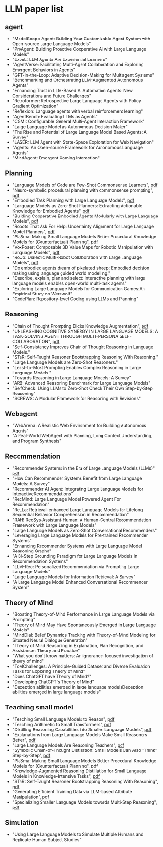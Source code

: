 # LLM paper list

## agent
+ "ModelScope-Agent: Building Your Customizable Agent System with Open-source Large Language Models"
+ "ProAgent: Building Proactive Cooperative AI with Large Language Models"
+ "ExpeL: LLM Agents Are Experiential Learners"
+ "AgentVerse: Facilitating Multi-Agent Collaboration and Exploring Emergent Behaviors in Agents"
+ "GPT-in-the-Loop: Adaptive Decision-Making for Multiagent Systems"
+ "Benchmarking and Orchestrating LLM-Augmented Autonomous Agents"
+ "Enhancing Trust in LLM-Based AI Automation Agents: New Considerations and Future Challenges"
+ "Retroformer: Retrospective Large Language Agents with Policy Gradient Optimization"
+ "Reflexion: Language agents with verbal reinforcement learning"
+ "AgentBench: Evaluating LLMs as Agents"
+ "CGMI: Configurable General Multi-Agent Interaction Framework"
+ "Large Language Model as Autonomous Decision Maker"
+ "The Rise and Potential of Large Language Model Based Agents: A Survey"
+ "LASER: LLM Agent with State-Space Exploration for Web Navigation"
+ "Agents: An Open-source Framework for Autonomous Language Agents"
+ "MindAgent: Emergent Gaming Interaction"


## Planning
+ "Language Models of Code are Few-Shot Commonsense Learners", [pdf](https://arxiv.org/pdf/2210.07128.pdf)
+ "Neuro-symbolic procedural planning with commonsense prompting", [pdf](https://arxiv.org/pdf/2206.02928.pdf)
+ "Embodied Task Planning with Large Language Models", [pdf](https://arxiv.org/pdf/2307.01848.pdf)
+ "Language Models as Zero-Shot Planners: Extracting Actionable Knowledge for Embodied Agents", [pdf](https://arxiv.org/pdf/2201.07207.pdf)
+ "Building Cooperative Embodied Agents Modularly with Large Language Models", [pdf](https://arxiv.org/pdf/2307.02485.pdf)
+ "Robots That Ask For Help: Uncertainty Alignment for Large Language Model Planners", [pdf](https://arxiv.org/pdf/2307.01928.pdf)
+ "PlaSma: Making Small Language Models Better Procedural Knowledge Models for (Counterfactual) Planning", [pdf](https://arxiv.org/pdf/2305.19472.pdf)
+ "VoxPoser: Composable 3D Value Maps for Robotic Manipulation with Language Models", [pdf](https://voxposer.github.io/voxposer.pdf)
+ "RoCo: Dialectic Multi-Robot Collaboration with Large Language Models", [pdf](https://arxiv.org/pdf/2307.04738.pdf)
+ "Do embodied agents dream of pixelated sheep: Embodied decision making using language guided world modelling."
+ "Describe, explain, plan and select: Interactive planning with large language models enables open-world multi-task agents"
+ "Exploring Large Language Models for Communication Games:An Empirical Study on Werewolf"
+ "CodePlan: Repository-level Coding using LLMs and Planning"

## Reasoning
+ "Chain of Thought Prompting Elicits Knowledge Augmentation", [pdf](https://arxiv.org/pdf/2201.11903.pdf)
+ "UNLEASHING COGNITIVE SYNERGY IN LARGE LANGUAGE MODELS: A TASK-SOLVING AGENT THROUGH MULTI-PERSONA SELF-COLLABORATION", [pdf](https://arxiv.org/pdf/2307.05300.pdf)
+ "Self-Consistency Improves Chain of Thought Reasoning in Language Models."
+ "STaR: Self-Taught Reasoner Bootstrapping Reasoning With Reasoning."
+  "Large Language Models are Zero-Shot Reasoners."
+  "Least-to-Most Prompting Enables Complex Reasoning in Large Language Models."
+  "Towards Reasoning in Large Language Models: A Survey"
+  "ARB: Advanced Reasoning Benchmark for Large Language Models"
+  "SelfCheck: Using LLMs to Zero-Shot Check Their Own Step-by-Step Reasoning"
+  "SCREWS: A Modular Framework for Reasoning with Revisions"

## Webagent
+ "WebArena: A Realistic Web Environment for Building Autonomous Agents"
+ "A Real-World WebAgent with Planning, Long Context Understanding, and Program Synthesis"

## Recommendation
+ "Recommender Systems in the Era of Large Language Models (LLMs)" [pdf](https://arxiv.org/pdf/2307.02046.pdf)
+ "How Can Recommender Systems Benefit from Large Language Models: A Survey"
+ "Recommender AI Agent: Integrating Large Language Models for InteractiveRecommendations"
+ "RecMind: Large Language Model Powered Agent For Recommendation"
+ "ReLLa: Retrieval-enhanced Large Language Models for Lifelong Sequential Behavior Comprehension in Recommendation"
+ "RAH! RecSys-Assistant-Human: A Human-Central Recommendation Framework with Large Language Models"
+ "Large Language Models as Zero-Shot Conversational Recommenders"
+ "Leveraging Large Language Models for Pre-trained Recommender Systems"
+ "Enhancing Recommender Systems with Large Language Model Reasoning Graphs"
+ "A Bi-Step Grounding Paradigm for Large Language Models in Recommendation Systems"
+ "LLM-Rec: Personalized Recommendation via Prompting Large Language Models"
+ "Large Language Models for Information Retrieval: A Survey"
+ "A Large Language Model Enhanced Conversational Recommender System"

## Theory of Mind
+ "Boosting Theory-of-Mind Performance in Large Language Models via Prompting"
+ "Theory of Mind May Have Spontaneously Emerged in Large Language Models"
+ "MindDial: Belief Dynamics Tracking with Theory-of-Mind Modeling for Situated Neural Dialogue Generation"
+ "Theory of Mind Reasoning in Explanation, Plan Recognition, and Assistance: Theory and Practice"
+ "What you don't know matters: An ignorance-focused investigation of theory of mind"
+ "ToMChallenges: A Principle-Guided Dataset and Diverse Evaluation Tasks for Exploring Theory of Mind"
+ "Does ChatGPT have Theory of Mind?"
+ "Developing ChatGPT's Theory of Mind"
+ "Deception abilities emerged in large language modelsDeception abilities emerged in large language models"

## Teaching small model
+ "Teaching Small Language Models to Reason", [pdf](https://arxiv.org/pdf/2212.08410.pdf)
+ "Teaching Arithmetic to Small Transformers", [pdf](https://arxiv.org/pdf/2307.03381.pdf)
+ "Distilling Reasoning Capabilities into Smaller Language Models", [pdf](https://arxiv.org/pdf/2212.00193.pdf)
+ "Explanations from Large Language Models Make Small Reasoners Better", [pdf](https://arxiv.org/pdf/2210.06726.pdf)
+ "Large Language Models Are Reasoning Teachers", [pdf](https://arxiv.org/pdf/2212.10071.pdf)
+ "Symbolic Chain-of-Thought Distillation: Small Models Can Also “Think” Step-by-Step", [pdf](https://arxiv.org/pdf/2306.14050.pdf)
+ "PlaSma: Making Small Language Models Better Procedural Knowledge Models for (Counterfactual) Planning", [pdf](https://arxiv.org/pdf/2305.19472.pdf)
+ "Knowledge-Augmented Reasoning Distillation for Small Language Models in Knowledge-Intensive Tasks", [pdf](https://arxiv.org/pdf/2305.18395.pdf)
+ "STaR: Self-Taught Reasoner Bootstrapping Reasoning With Reasoning", [pdf]()
+ "Generating Efficient Training Data via LLM-based Attribute Manipulation", [pdf]()
+ "Specializing Smaller Language Models towards Multi-Step Reasoning", [pdf]()


## Simulation
+ "Using Large Language Models to Simulate Multiple Humans and Replicate Human Subject Studies"
